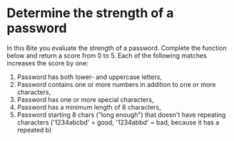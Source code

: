 # Determine the strength of a password

In this Bite you evaluate the strength of a password. Complete the function below and return a score from 0 to 5. Each of the following matches increases the score by one:

1. Password has both lower- and uppercase letters,
1. Password contains one or more numbers in addition to one or more characters,
1. Password has one or more special characters,
1. Password has a minimum length of 8 characters,
1. Password starting 8 chars ("long enough") that doesn't have repeating characters ('1234abcbd' = good, '1234abbd' = bad, because it has a repeated b)
